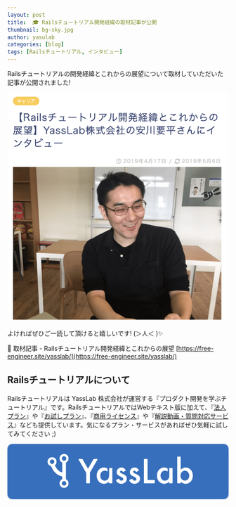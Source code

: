 ```yaml
---
layout: post
title:  🎓 Railsチュートリアル開発経緯の取材記事が公開
thumbnail: bg-sky.jpg
author: yasulab
categories: [blog]
tags: [Railsチュートリアル, インタビュー]
---
```


Railsチュートリアルの開発経緯とこれからの展望について取材していただいた記事が公開されました!

[![写真：Railsチュートリアル開発経緯とこれからの展望](/img/news/inside-railstutorial-photo.png)](https://free-engineer.site/yasslab/)

よければぜひご一読して頂けると嬉しいです! (＞人＜ )✨

📜 取材記事 - Railsチュートリアル開発経緯とこれからの展望
[https://free-engineer.site/yasslab/](https://free-engineer.site/yasslab/)


## Railsチュートリアルについて

Railsチュートリアルは YassLab 株式会社が運営する『プロダクト開発を学ぶチュートリアル』です。RailsチュートリアルではWebテキスト版に加えて、『[法人プラン](https://railstutorial.jp/business)』や『[お試しプラン](https://railstutorial.jp/trial)』、『[商用ライセンス](https://railstutorial.jp/#license)』や『[解説動画・質問対応サービス](https://railstutorial.jp/#service)』なども提供しています。気になるプラン・サービスがあればぜひ気軽に試してみてください ;)

[![YassLab Inc.](/img/logos/800x200.png)](/)


